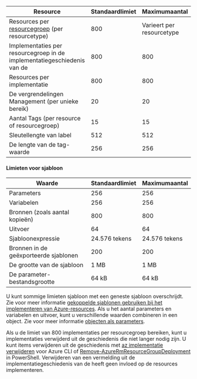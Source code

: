 | Resource | Standaardlimiet | Maximumaantal |
| --- | --- | --- |
| Resources per [resourcegroep](../articles/azure-resource-manager/resource-group-overview.md#resource-groups) (per resourcetype) |800 |Varieert per resourcetype |
| Implementaties per resourcegroep in de implementatiegeschiedenis van de |800 |800 |
| Resources per implementatie |800 |800 |
| De vergrendelingen Management (per unieke bereik) |20 |20 |
| Aantal Tags (per resource of resourcegroep) |15 |15 |
| Sleutellengte van label |512 |512 |
| De lengte van de tag-waarde |256 |256 |


#### <a name="template-limits"></a>Limieten voor sjabloon

| Waarde | Standaardlimiet | Maximumaantal |
| --- | --- | --- |
| Parameters |256 |256 |
| Variabelen |256 |256 |
| Bronnen (zoals aantal kopieën) |800 |800 |
| Uitvoer |64 |64 |
| Sjabloonexpressie |24.576 tekens |24.576 tekens |
| Bronnen in de geëxporteerde sjablonen |200 |200 | 
| De grootte van de sjabloon |1 MB |1 MB |
| De parameter-bestandsgrootte |64 kB |64 kB |

U kunt sommige limieten sjabloon met een geneste sjabloon overschrijdt. Zie voor meer informatie [gekoppelde sjablonen gebruiken bij het implementeren van Azure-resources](../articles/azure-resource-manager/resource-group-linked-templates.md). Als u het aantal parameters en variabelen en uitvoer, kunt u verschillende waarden combineren in een object. Zie voor meer informatie [objecten als parameters](../articles/azure-resource-manager/resource-manager-objects-as-parameters.md).

Als u de limiet van 800 implementaties per resourcegroep bereiken, kunt u implementaties verwijderd uit de geschiedenis die niet langer nodig zijn. U kunt items verwijderen uit de geschiedenis met [az implementatie verwijderen](/cli/azure/group/deployment#az_group_deployment_delete) voor Azure CLI of [Remove-AzureRmResourceGroupDeployment](/powershell/module/azurerm.resources/remove-azurermresourcegroupdeployment) in PowerShell. Verwijderen van een vermelding uit de implementatiegeschiedenis van de heeft geen invloed op de resources implementeren. 